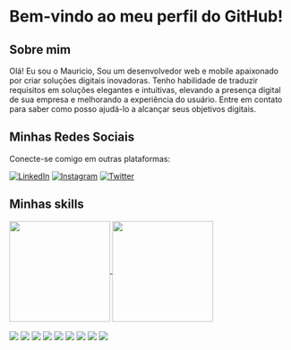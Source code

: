 # Bem-vindo ao meu perfil do GitHub!

## Sobre mim
Olá! Eu sou o Mauricio, Sou um desenvolvedor web e mobile apaixonado por criar soluções digitais inovadoras. Tenho habilidade de traduzir requisitos em soluções elegantes e intuitivas, elevando a presença digital de sua empresa e melhorando a experiência do usuário. Entre em contato para saber como posso ajudá-lo a alcançar seus objetivos digitais.

## Minhas Redes Sociais
Conecte-se comigo em outras plataformas:

[![LinkedIn](https://img.shields.io/badge/LinkedIn-0077B5?style=for-the-badge&logo=linkedin&logoColor=white)]([https://www.linkedin.com/in/mauricio-duailibi-neto-b391a41a6/])
[![Instagram](https://img.shields.io/badge/Instagram-E4405F?style=for-the-badge&logo=instagram&logoColor=white)]([https://www.instagram.com/mauduailibi/])
[![Twitter](https://img.shields.io/badge/Twitter-1DA1F2?style=for-the-badge&logo=twitter&logoColor=white)]([https://twitter.com/Mauduailibi])

## Minhas skills
<div>
  <a href="https://github.com/Mauduailibi/">
    <img align="center" height="180px" src="https://github-readme-stats.vercel.app/api?username=Mauduailibi&hide=prs,contribs" />
  </a>
  <a href="https://github.com/Mauduailibi/">
    <img align="center" height="180px" src="https://github-readme-stats.vercel.app/api/top-langs/?username=Mauduailibi&hide=html,css" />
  </a>
</div>
<br>
<div>
  <img src="https://img.shields.io/badge/HTML5-E34F26?style=for-the-badge&logo=html5&logoColor=white">
  <img src="https://img.shields.io/badge/CSS3-1572B6?style=for-the-badge&logo=css3&logoColor=white">
  <img src="https://img.shields.io/badge/JavaScript-323330?style=for-the-badge&logo=javascript&logoColor=F7DF1E">
  <img src="https://img.shields.io/badge/TypeScript-007ACC?style=for-the-badge&logo=typescript&logoColor=white">
  <img src="https://img.shields.io/badge/Express.js-000000?style=for-the-badge&logo=express&logoColor=white">
  <img src="https://img.shields.io/badge/next.js-000000?style=for-the-badge&logo=nextdotjs&logoColor=white">
  <img src="https://img.shields.io/badge/Node.js-339933?style=for-the-badge&logo=nodedotjs&logoColor=white">
  <img src="https://img.shields.io/badge/Tailwind_CSS-38B2AC?style=for-the-badge&logo=tailwind-css&logoColor=white">
  <img src="https://img.shields.io/badge/PHP-777BB4?style=for-the-badge&logo=php&logoColor=white">
  
</div>
